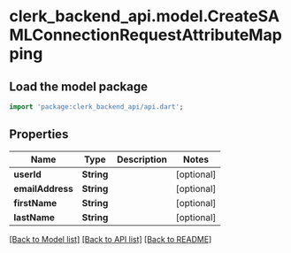 # clerk_backend_api.model.CreateSAMLConnectionRequestAttributeMapping

## Load the model package
```dart
import 'package:clerk_backend_api/api.dart';
```

## Properties
Name | Type | Description | Notes
------------ | ------------- | ------------- | -------------
**userId** | **String** |  | [optional] 
**emailAddress** | **String** |  | [optional] 
**firstName** | **String** |  | [optional] 
**lastName** | **String** |  | [optional] 

[[Back to Model list]](../README.md#documentation-for-models) [[Back to API list]](../README.md#documentation-for-api-endpoints) [[Back to README]](../README.md)


